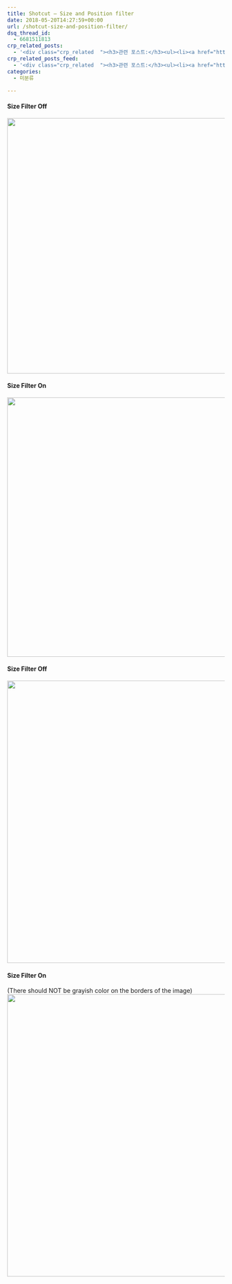 ```yaml
---
title: Shotcut – Size and Position filter
date: 2018-05-20T14:27:59+00:00
url: /shotcut-size-and-position-filter/
dsq_thread_id:
  - 6681511813
crp_related_posts:
  - '<div class="crp_related  "><h3>관련 포스트:</h3><ul><li><a href="https://www.letmecompile.com/shotcut-linux-server-video-generation/"     class="post-753"><span class="crp_title">Shotcut을 이용하여 리눅스 서버에서 템플릿 기반의 동영상 만들기</span></a></li><li><a href="https://www.letmecompile.com/mac-app-recommendation-for-developer/"     class="post-836"><span class="crp_title">개발자를 위한 필수 맥 앱(Mac App) 10선</span></a></li><li><a href="https://www.letmecompile.com/swift-struct-vs-class-%ec%b0%a8%ec%9d%b4%ec%a0%90-%eb%b9%84%ea%b5%90-%eb%b6%84%ec%84%9d/"     class="post-706"><span class="crp_title">Swift struct vs. class 차이점 비교 분석</span></a></li><li><a href="https://www.letmecompile.com/mysql-innodb-auto-increment-%ec%84%b1%eb%8a%a5-%ec%b5%9c%ec%a0%81%ed%99%94/"     class="post-750"><span class="crp_title">MySQL - InnoDB Auto Increment 성능 최적화</span></a></li><li><a href="https://www.letmecompile.com/certificate-file-format-extensions-comparison/"     class="post-792"><span class="crp_title">인증서 파일 형식 및 확장자의 차이점 비교 설명 (Certificate file format&hellip;</span></a></li></ul><div class="crp_clear"></div></div>'
crp_related_posts_feed:
  - '<div class="crp_related  "><h3>관련 포스트:</h3><ul><li><a href="https://www.letmecompile.com/shotcut-linux-server-video-generation/"     class="post-753"><span class="crp_title">Shotcut을 이용하여 리눅스 서버에서 템플릿 기반의 동영상 만들기</span></a></li><li><a href="https://www.letmecompile.com/mac-app-recommendation-for-developer/"     class="post-836"><span class="crp_title">개발자를 위한 필수 맥 앱(Mac App) 10선</span></a></li><li><a href="https://www.letmecompile.com/swift-struct-vs-class-%ec%b0%a8%ec%9d%b4%ec%a0%90-%eb%b9%84%ea%b5%90-%eb%b6%84%ec%84%9d/"     class="post-706"><span class="crp_title">Swift struct vs. class 차이점 비교 분석</span></a></li><li><a href="https://www.letmecompile.com/mysql-innodb-auto-increment-%ec%84%b1%eb%8a%a5-%ec%b5%9c%ec%a0%81%ed%99%94/"     class="post-750"><span class="crp_title">MySQL - InnoDB Auto Increment 성능 최적화</span></a></li><li><a href="https://www.letmecompile.com/certificate-file-format-extensions-comparison/"     class="post-792"><span class="crp_title">인증서 파일 형식 및 확장자의 차이점 비교 설명 (Certificate file format&hellip;</span></a></li></ul><div class="crp_clear"></div></div>'
categories:
  - 미분류

---
```

#### Size Filter Off

[<img loading="lazy" src="/uploads/2018/05/filter_off-1024x967.png" alt="" width="625" height="590" class="alignnone size-large wp-image-744" srcset="/uploads/2018/05/filter_off-1024x967.png 1024w, /uploads/2018/05/filter_off-300x283.png 300w, /uploads/2018/05/filter_off-768x725.png 768w, /uploads/2018/05/filter_off-150x142.png 150w, /uploads/2018/05/filter_off.png 1093w" sizes="(max-width: 625px) 100vw, 625px" />][1]

#### Size Filter On

[<img loading="lazy" src="/uploads/2018/05/filter_applied-1024x981.png" alt="" width="625" height="599" class="alignnone size-large wp-image-745" srcset="/uploads/2018/05/filter_applied-1024x981.png 1024w, /uploads/2018/05/filter_applied-300x287.png 300w, /uploads/2018/05/filter_applied-768x736.png 768w, /uploads/2018/05/filter_applied-150x144.png 150w, /uploads/2018/05/filter_applied.png 1074w" sizes="(max-width: 625px) 100vw, 625px" />][2]

#### Size Filter Off

[<img loading="lazy" src="/uploads/2018/05/filter_g_off.png" alt="" width="652" height="652" class="alignnone size-full wp-image-746" srcset="/uploads/2018/05/filter_g_off.png 652w, /uploads/2018/05/filter_g_off-150x150.png 150w, /uploads/2018/05/filter_g_off-300x300.png 300w" sizes="(max-width: 652px) 100vw, 652px" />][3]

#### Size Filter On

(There should NOT be grayish color on the borders of the image)  
[<img loading="lazy" src="/uploads/2018/05/filter_g_applied.png" alt="" width="652" height="652" class="alignnone size-full wp-image-747" srcset="/uploads/2018/05/filter_g_applied.png 652w, /uploads/2018/05/filter_g_applied-150x150.png 150w, /uploads/2018/05/filter_g_applied-300x300.png 300w" sizes="(max-width: 652px) 100vw, 652px" />][4]

 [1]: /uploads/2018/05/filter_off.png
 [2]: /uploads/2018/05/filter_applied.png
 [3]: /uploads/2018/05/filter_g_off.png
 [4]: /uploads/2018/05/filter_g_applied.png
